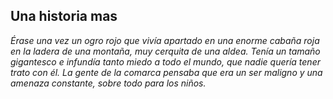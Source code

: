 ## Una historia mas
*Érase una vez un ogro rojo que vivía apartado en una enorme cabaña roja en la ladera de una montaña, muy cerquita de una aldea. Tenía un tamaño gigantesco e infundía tanto miedo a todo el mundo, que nadie quería tener trato con él. La gente de la comarca pensaba que era un ser maligno y una amenaza constante, sobre todo para los niños.*
